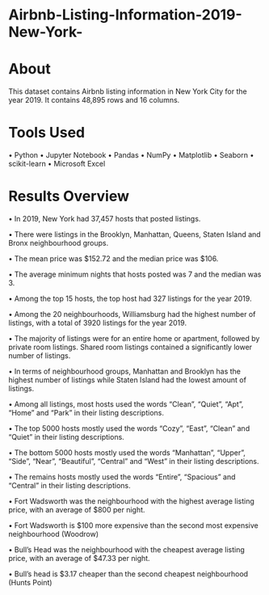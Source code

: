# Airbnb-Listing-Information-2019-New-York-

# About
This dataset contains Airbnb listing information in New York City for the year 2019. It contains 48,895 rows and 16 columns.

# Tools Used
• Python • Jupyter Notebook • Pandas • NumPy • Matplotlib • Seaborn • scikit-learn • Microsoft Excel

# Results Overview
• In 2019, New York had 37,457 hosts that posted listings.

• There were listings in the Brooklyn, Manhattan, Queens, Staten Island and Bronx neighbourhood groups.

• The mean price was $152.72 and the median price was $106.

• The average minimum nights that hosts posted was 7 and the median was 3.

• Among the top 15 hosts, the top host had 327 listings for the year 2019.

• Among the 20 neighbourhoods, Williamsburg had the highest number of listings, with a total of 3920 listings for the year 2019.

• The majority of listings were for an entire home or apartment, followed by private room listings. Shared room listings contained a significantly lower number of listings.

• In terms of neighbourhood groups, Manhattan and Brooklyn has the highest number of listings while Staten Island had the lowest amount of listings.

• Among all listings, most hosts used the words “Clean”, “Quiet”, “Apt”, “Home” and “Park” in their listing descriptions.

• The top 5000 hosts mostly used the words “Cozy”, “East”, “Clean” and “Quiet” in their listing descriptions.

• The bottom 5000 hosts mostly used the words “Manhattan”, “Upper”, “Side”, “Near”, “Beautiful”, “Central” and “West” in their listing descriptions.

• The remains hosts mostly used the words “Entire”, “Spacious” and “Central” in their listing descriptions.

• Fort Wadsworth was the neighbourhood with the highest average listing price, with an average of $800 per night.

• Fort Wadsworth is $100 more expensive than the second most expensive neighbourhood (Woodrow)

• Bull’s Head was the neighbourhood with the cheapest average listing price, with an average of $47.33 per night.

• Bull’s head is $3.17 cheaper than the second cheapest neighbourhood (Hunts Point)





